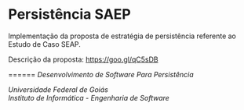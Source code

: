 # Persistência SAEP

Implementação da proposta de estratégia de persistência referente ao Estudo de Caso SEAP.

Descrição da proposta: https://goo.gl/qC5sDB

======
_Desenvolvimento de Software Para Persistência_

_Universidade Federal de Goiás_                                       
_Instituto de Informática - Engenharia de Software_ 


